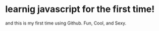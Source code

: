 # learnig javascript for the first time!

and this is my first time using Github. Fun, Cool, and Sexy.
